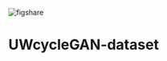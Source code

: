 ![figshare](https://figshare.com/articles/dataset/UWcycleGAN-dataset/20944354)
# UWcycleGAN-dataset

